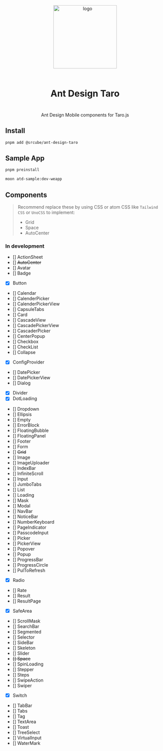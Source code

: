 <div align="center">

  <img src="https://gw.alipayobjects.com/zos/bmw-prod/b2c7ff8b-eba0-4af9-9dd5-0b5b17f42c57.svg" alt="logo" width="200" height="auto" />

  <h1 style="line-height: 80px">Ant Design Taro</h1>

  <p>Ant Design Mobile components for Taro.js</p>
</div>


## Install

```bash
pnpm add @srcube/ant-design-taro
```

## Sample App

```bash
pnpm preinstall

moon atd-sample:dev-weapp
```

## Components

> Recommend replace these by using CSS or atom CSS like `Tailwind CSS` or `UnoCSS` to implement:
>
> - Grid
> - Space
> - AutoCenter

### In development

- [] ActionSheet
- [] ~~AutoCenter~~
- [] Avatar
- [] Badge
- [x] Button
- [] Calendar
- [] CalenderPicker
- [] CalenderPickerView
- [] CapsuleTabs
- [] Card
- [] CascadeView
- [] CascadePickerView
- [] CascaderPicker
- [] CenterPopup
- [] Checkbox
- [] CheckList
- [] Collapse
- [x] ConfigProvider
- [] DatePicker
- [] DatePickerView
- [] Dialog
- [x] Divider
- [x] DotLoading
- [] Dropdown
- [] Ellipsis
- [] Empty
- [] ErrorBlock
- [] FloatingBubble
- [] FloatingPanel
- [] Footer
- [] Form
- [] ~~Grid~~
- [] Image
- [] ImageUploader
- [] IndexBar
- [] InfiniteScroll
- [] Input
- [] JumboTabs
- [] List
- [] Loading
- [] Mask
- [] Modal
- [] NavBar
- [] NoticeBar
- [] NumberKeyboard
- [] PageIndicator
- [] PasscodeInput
- [] Picker
- [] PickerView
- [] Popover
- [] Popup
- [] ProgressBar
- [] ProgressCircle
- [] PulToRefresh
- [x] Radio
- [] Rate
- [] Result
- [] ResultPage
- [x] SafeArea
- [] ScrollMask
- [] SearchBar
- [] Segmented
- [] Selector
- [] SideBar
- [] Skeleton
- [] Slider
- ~~[] Space~~
- [] SpinLoading
- [] Stepper
- [] Steps
- [] SwipeAction
- [] Swiper
- [x] Switch
- [] TabBar
- [] Tabs
- [] Tag
- [] TextArea
- [] Toast
- [] TreeSelect
- [] VirtualInput
- [] WaterMark
